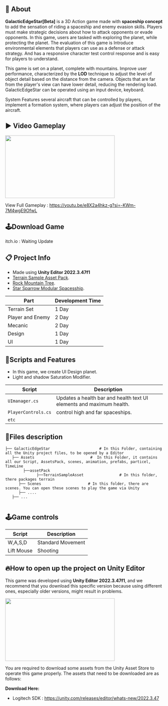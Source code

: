 
## 🔴 About

**GalacticEdgeStar[Beta]** is a 3D Action game made with **spaceship concept** to add the sensation of riding a spaceship and enemy evasion skills. Players must make strategic decisions about how to attack opponents or evade opponents. In this game, users are tasked with exploring the planet, while protecting the planet. The evaluation of this game is Introduce environmental elements that players can use as a defense or attack strategy. And has a responsive character test control response and is easy for players to understand.

This game is set on a planet, complete with mountains. Improve user performance, characterized by the **LOD** technique to adjust the level of object detail based on the distance from the camera. Objects that are far from the player's view can have lower detail, reducing the rendering load. GalacticEdgeStar can be operated using an input device, keyboard.

System Features several aircraft that can be controlled by players, implement a formation system, where players can adjust the position of the aircraft.

## ▶️ Video Gameplay
<img src="https://github.com/user-attachments/assets/a4768f46-37a1-4f8b-b22a-9280169919aa" width="350" height="200">

View Full Gameplay : https://youtu.be/e8X2a4hkz-g?si=-KWm-7M4wgE9OfwL

## 🕹️Download Game
itch.io : Waiting Update

## 📋 Project Info
- Made using **Unity Editor 2022.3.47f1**
- [Terrain Sample Asset Pack](https://assetstore.unity.com/packages/3d/environments/landscapes/terrain-sample-asset-pack-145808).
- [Rock Mountain Tree](https://assetstore.unity.com/packages/3d/environments/landscapes/hill-rock-mountain-terrain-282889).
- [Star Sparrow Modular Spacesship](https://assetstore.unity.com/packages/3d/vehicles/space/star-sparrow-modular-spaceship-73167).
  
| Part | Development Time |
|------------------|------|
| Terrain Set | 1 Day|
| Player and Enemy | 2 Day |
| Mecanic | 2 Day |
| Design | 1 Day |
| UI | 1 Day |

## 📜Scripts and Features
- In this game, we create UI Design planet.
- Light and shadow Saturation Modifier.

| Script                | Description                                                                 |
|-----------------------|-----------------------------------------------------------------------------|
| `UImanager.cs` | Updates a health bar and health text UI elements and maximum health. |
| `PlayerControls.cs` | control high and far spaceships. |
| `etc` |                                                                             |

## 📂Files description

```
├── GalacticEdgeStar                      # In this Folder, containing all the Unity project files, to be opened by a Editor
   ├── Assets                         #  In this Folder, it contains all our Script, AssetsPack, scenes, animation, prefabs, particel, TimeLine
        ├──assetPack
              ├──TerrainSampleAsset                # In this folder, there packages terrain
      ├── Scenes                     # In this folder, there are scenes. You can open these scenes to play the game via Unity
      ├── ....
   ├── ...
      
```

## 🕹️Game controls
| Script | Description |
|---------|------------------|
| W,A,S,D | Standard Movement|
| Lift Mouse | Shooting |

## 🔥How to open up the project on Unity Editor
This game was developed using **Unity Editor 2022.3.47f1**, and we recommend that you download this specific version because using different ones, especially older versions, might result in problems.

<img src="https://github.com/user-attachments/assets/8b9e7a36-20eb-4d00-8df9-4bfb4601c5f6" width="350" height="200">

You are required to download some assets from the Unity Asset Store to operate this game properly. The assets that need to be downloaded are as follows:

**Download Here:** 
- Logitech SDK : https://unity.com/releases/editor/whats-new/2022.3.47

